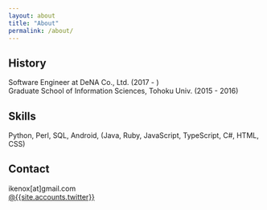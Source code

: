 ```yaml
---
layout: about
title: "About"
permalink: /about/
---
```


## History

Software Engineer at DeNA Co., Ltd. (2017 - )  
Graduate School of Information Sciences, Tohoku Univ. (2015 - 2016)

## Skills

Python, Perl, SQL, Android, (Java, Ruby, JavaScript, TypeScript, C#, HTML, CSS)

## Contact

<i class="fa fa-envelope" aria-hidden="true"></i> ikenox[at]gmail.com  
<i class="fa fa-twitter" aria-hidden="true"></i> [ @{{site.accounts.twitter}} ]( https://twitter.com/{{site.accounts.twitter}} )
